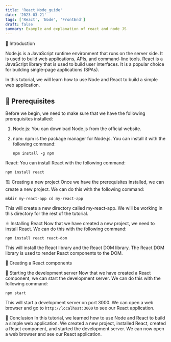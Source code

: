 ```yaml
---
title: 'React_Node_guide'
date: '2023-03-21'
tags: ['React', 'Node', 'FrontEnd']
draft: false
summary: Example and explanation of react and node JS
---
```



💨 Introduction

Node.js is a JavaScript runtime environment that runs on the server side. It is used to build web applications, APIs, and command-line tools. React is a JavaScript library that is used to build user interfaces. It is a popular choice for building single-page applications (SPAs).

In this tutorial, we will learn how to use Node and React to build a simple web application.

## 📝 Prerequisites

Before we begin, we need to make sure that we have the following prerequisites installed:

1. Node.js: You can download Node.js from the official website.
2. npm: npm is the package manager for Node.js. You can install it with the following command:

   `
   npm install -g npm
   `

React: You can install React with the following command:

`
npm install react
`

🏗️ Creating a new project
Once we have the prerequisites installed, we can create a new project. We can do this with the following command:

`
mkdir my-react-app
cd my-react-app
`

This will create a new directory called my-react-app. We will be working in this directory for the rest of the tutorial.

⚛️ Installing React
Now that we have created a new project, we need to install React. We can do this with the following command:

`
npm install react react-dom
`

This will install the React library and the React DOM library. The React DOM library is used to render React components to the DOM.

🎨 Creating a React components

🚀 Starting the development server
Now that we have created a React component, we can start the development server. We can do this with the following command:

`
npm start
`

This will start a development server on port 3000. We can open a web browser and go to `http://localhost:3000` to see our React application.

🎉 Conclusion
In this tutorial, we learned how to use Node and React to build a simple web application. We created a new project, installed React, created a React component, and started the development server. We can now open a web browser and see our React application.
